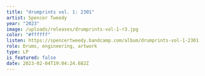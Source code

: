 ```yaml
---
title: "drumprints vol. 1: 2301"
artist: Spencer Tweedy
year: "2023"
image: /uploads/releases/drumprints-vol-1-r3.jpg
color: "#ffffff"
listen: https://spencertweedy.bandcamp.com/album/drumprints-vol-1-2301
role: Drums, engineering, artwork
type: LP
is_featured: false
date: 2023-02-04T19:04:24.682Z
---
```

